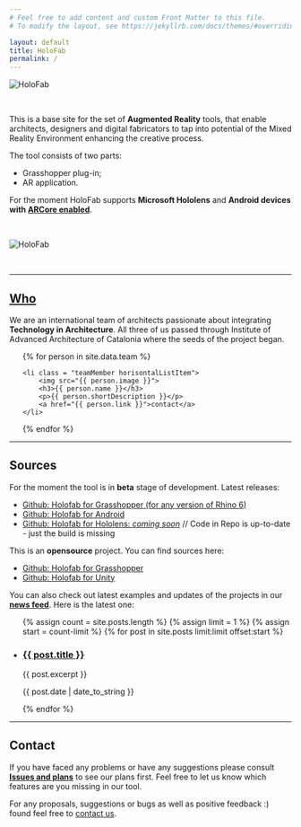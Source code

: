 ```yaml
---
# Feel free to add content and custom Front Matter to this file.
# To modify the layout, see https://jekyllrb.com/docs/themes/#overriding-theme-defaults

layout: default
title: HoloFab
permalink: /
---
```


![HoloFab](<{{ "/assets/images/GSS19-01.png" | prepend: site.baseurl | prepend: site.url }}>)

<br>

This is a base site for the set of **Augmented Reality** tools, that enable architects, designers and digital fabricators to tap into potential of the Mixed Reality Environment enhancing the creative process.

The tool consists of two parts:

- Grasshopper plug-in;
- AR application.

For the moment HoloFab supports **Microsoft Hololens** and **Android devices with [ARCore enabled](https://developers.google.com/ar/discover/supported-devices#android_play)**.

<br>

![HoloFab](<{{ "/assets/images/GSS19-00.jpg" | prepend: site.baseurl | prepend: site.url }}>)

<br>

<hr>

## [Who](<{{ '/about' | prepend: site.baseurl | prepend: site.url }}>)

We are an international team of architects passionate about integrating **Technology in Architecture**. All three of us passed through Institute of Advanced Architecture of Catalonia where the seeds of the project began.

<ul class="team horisontalList">
{% for person in site.data.team %}

    <li class = "teamMember horisontalListItem">
        <img src="{{ person.image }}">
        <h3>{{ person.name }}</h3>
        <p>{{ person.shortDescription }}</p>
        <a href="{{ person.link }}">contact</a>
    </li>

{% endfor %}

</ul>

<hr>

## Sources

For the moment the tool is in **beta** stage of development. Latest releases:

- [Github: Holofab for Grasshopper (for any version of Rhino 6)](https://github.com/HoloFab/HoloFab-Grasshopper/tree/master/_CurrentVersion)
- [Github: Holofab for Android](https://github.com/HoloFab/HoloFab-Unity/blob/master/_CurrentVersion/Android/)
- [Github: Holofab for Hololens: _coming soon_]() // Code in Repo is up-to-date - just the build is missing

<!-- For installation instructions go [here](<>). -->

This is an **opensource** project. You can find sources here:

- [Github: Holofab for Grasshopper](https://github.com/HoloFab/HoloFab-Grasshopper)
- [Github: Holofab for Unity](https://github.com/HoloFab/HoloFab-Unity)

<!-- For more detailed documentation go [here](<>). -->

You can also check out latest examples and updates of the projects in our **[news feed](<{{ '/feed' | prepend: site.baseurl | prepend: site.url }}>)**. Here is the latest one:

<ul class="cleanList">
    {% assign count = site.posts.length %}
    {% assign limit = 1 %}
    {% assign start = count-limit %}
    {% for post in site.posts limit:limit offset:start %}
        <li>
            <a href="{{ post.url }}"><h3> {{ post.title }} </h3></a>
            {{ post.excerpt }}
            <p class="right note">{{ post.date | date_to_string }}</p>
        </li>
    {% endfor %}
</ul>

<hr>

## Contact

If you have faced any problems or have any suggestions please consult **[Issues and plans](<{{ '/issues' | prepend: site.baseurl | prepend: site.url }}>)** to see our plans first. Feel free to let us know which features are you missing in our tool.

For any proposals, suggestions or bugs as well as positive feedback :) found feel free to [contact us](<mailto:{{ site.email }}>).
